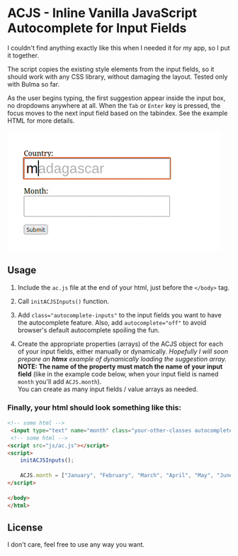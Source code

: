 # ACJS - Inline Vanilla JavaScript Autocomplete for Input Fields

I couldn't find anything exactly like this when I needed it for my app, so I put it together.

The script copies the existing style elements from the input fields, so it should work with any CSS library, without damaging the layout. Tested only with Bulma so far.

As the user begins typing, the first suggestion appear inside the input box, no dropdowns anywhere at all. When the `Tab` or `Enter` key is pressed, the focus moves to the next input field based on the tabindex. See the example HTML for more details.

![Demo](optimized.gif)


## Usage

1. Include the `ac.js` file at the end of your html, just before the `</body>` tag.

2. Call `initACJSInputs()` function.

3. Add `class="autocomplete-inputs"` to the input fields you want to have the autocomplete feature. Also, add `autocomplete="off"` to avoid browser's default autocomplete spoiling the fun.

4. Create the appropriate properties (arrays) of the ACJS object for each of your input fields, either manually or dynamically. *Hopefully I will soon prepare an **htmx** example of dynamically loading the suggestion array.*  
**NOTE: The name of the property must match the name of your input field** (like in the example code below, when your input field is named `month` you'll add `ACJS.month`).  
You can create as many input fields / value arrays as needed. 

### Finally, your html should look something like this:

```html
<!-- some html -->
 <input type="text" name="month" class="your-other-classes autocomplete-input" autocomplete="off">
 <!-- some html -->
<script src="js/ac.js"></script>
<script>
    initACJSInputs();

    ACJS.month = ["January", "February", "March", "April", "May", "June", "July", "August", "September", "October", "November", "December"];
</script>

</body>
</html>
```
## License
I don't care, feel free to use any way you want.